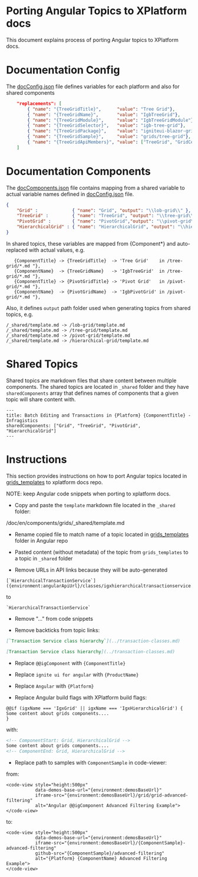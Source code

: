# Porting Angular Topics to XPlatform docs

This document explains process of porting Angular topics to XPlatform docs.


# Documentation Config

The [docConfig.json](https://github.com/IgniteUI/igniteui-xplat-docs/blob/vnext/docConfig.json#L369) file defines variables for each platform and also for shared components

```json
    "replacements": [
        { "name": "{TreeGridTitle}",      "value": "Tree Grid"},
        { "name": "{TreeGridName}",       "value": "IgbTreeGrid"},
        { "name": "{TreeGridModule}",     "value": "IgbTreeGridModule"},
        { "name": "{TreeGridSelector}",   "value": "igb-tree-grid"},
        { "name": "{TreeGridPackage}",    "value": "igniteui-blazor-grids"},
        { "name": "{TreeGridSample}",     "value": "grids/tree-grid"},
        { "name": "{TreeGridApiMembers}", "value": ["TreeGrid", "GridCell", "TreeGridRow", "Column"]},
    ]
```

# Documentation Components

The [docComponents.json](docComponents.json) file contains mapping from a shared variable to actual variable names defined in [docConfig.json](https://github.com/IgniteUI/igniteui-xplat-docs/blob/vnext/docConfig.json#L369) file.

```json
{
    "Grid" :             { "name": "Grid", "output": "\\lob-grid\\" },
    "TreeGrid" :         { "name": "TreeGrid", "output": "\\tree-grid\\" },
    "PivotGrid" :        { "name": "PivotGrid","output": "\\pivot-grid\\" },
    "HierarchicalGrid" : { "name": "HierarchicalGrid", "output": "\\hierarchical-grid\\" }
}
```

In shared topics, these variables are mapped from {Component*} and auto-replaced with actual values, e.g.

```
   {ComponentTitle} -> {TreeGridTitle}  -> 'Tree Grid'    in /tree-grid/*.md "},
   {ComponentName}  -> {TreeGridName}   -> 'IgbTreeGrid'  in /tree-grid/*.md "},
   {ComponentTitle} -> {PivotGridTitle} -> 'Pivot Grid'   in /pivot-grid/*.md "},
   {ComponentName}  -> {PivotGridName}  -> 'IgbPivotGrid' in /pivot-grid/*.md "},
```

Also, it defines `output` path folder used when generating topics from shared topics, e.g.

```
/_shared/template.md -> /lob-grid/template.md
/_shared/template.md -> /tree-grid/template.md
/_shared/template.md -> /pivot-grid/template.md
/_shared/template.md -> /hierarchical-grid/template.md
```

# Shared Topics

Shared topics are markdown files that share content between multiple components. The shared topics are located in `_shared` folder and they have `sharedComponents` array that defines names of components that a given topic will share content with.

```
---
title: Batch Editing and Transactions in {Platform} {ComponentTitle} - Infragistics
sharedComponents: ["Grid", "TreeGrid", "PivotGrid", "HierarchicalGrid"]
---
```


# Instructions

This section provides instructions on how to port Angular topics located in
[grids_templates](https://github.com/IgniteUI/igniteui-docfx/tree/master/en/components/grids_templates) to xplatform docs repo.

NOTE: keep Angular code snippets when porting to xplatform docs.


- Copy and paste the `template` markdown file located in the `_shared` folder:

/doc/en/components/grids/_shared/template.md

- Rename copied file to match name of a topic located in [grids_templates](https://github.com/IgniteUI/igniteui-docfx/tree/master/en/components/grids_templates) folder in Angular repo


- Pasted content (without metadata) of the topic from `grids_templates` to a topic in `_shared` folder

- Remove URLs in API links because they will be auto-generated

```
[`HierarchicalTransactionService`]({environment:angularApiUrl}/classes/igxhierarchicaltransactionservice.html)
```

to

```
`HierarchicalTransactionService`
```

- Remove "..." from code snippets

- Remove backticks from topic links:

```md
[`Transaction Service class hierarchy`](../transaction-classes.md)
```

```md
[Transaction Service class hierarchy](../transaction-classes.md)
```

- Replace `@@igComponent` with `{ComponentTitle}`

- Replace `ignite ui for angular` with `{ProductName}`

- Replace `Angular` with `{Platform}`

- Replace Angular build flags with XPlatform build flags:

```
@@if (igxName === 'IgxGrid' || igxName === 'IgxHierarchicalGrid') {
Some content about grids components....
}
```

with:

```md
<!-- ComponentStart: Grid, HierarchicalGrid -->
Some content about grids components....
<!-- ComponentEnd: Grid, HierarchicalGrid -->
```

- Replace path to samples with `ComponentSample` in code-viewer:

from:

```
<code-view style="height:500px"
           data-demos-base-url="{environment:demosBaseUrl}"
           iframe-src="{environment:demosBaseUrl}/grid/grid-advanced-filtering"
           alt="Angular @@igComponent Advanced Filtering Example">
</code-view>
```

to:

```
<code-view style="height:500px"
           data-demos-base-url="{environment:demosBaseUrl}"
           iframe-src="{environment:demosBaseUrl}/{ComponentSample}-advanced-filtering"
           github-src="{ComponentSample}/advanced-filtering"
           alt="{Platform} {ComponentName} Advanced Filtering Example">
</code-view>
```